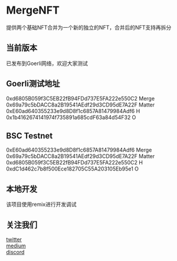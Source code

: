 # MergeNFT
提供两个基础NFT合并为一个新的独立的NFT，合并后的NFT支持再拆分

## 当前版本
已发布到Goerli网络，欢迎大家测试  
## Goerli测试地址
0xd6805B059f3C5EB22fB94FDd737E5FA222e550C2 Merge  
0x69a79c5bDACC8a2B19541AEdf29d3CD95dE7A22F Matter  
0xE60ad640355233e9d8D8f1c6857A81479984Adf6 H  
0x1b4162674141974f735891a685cdF63a84d54F32 O  

## BSC Testnet
0xE60ad640355233e9d8D8f1c6857A81479984Adf6 Merge
0x69a79c5bDACC8a2B19541AEdf29d3CD95dE7A22F Matter  
0xd6805B059f3C5EB22fB94FDd737E5FA222e550C2 H  
0xdC1d462c7b8f500Ece182705C55A203105Eb95e1 O  


## 本地开发
该项目使用remix进行开发调试

## 关注我们
[twitter](https://twitter.com/mergedao)  
[medium](https://mergedao.medium.com)  
[discord](https://discord.gg/aWYyQfvX)  
